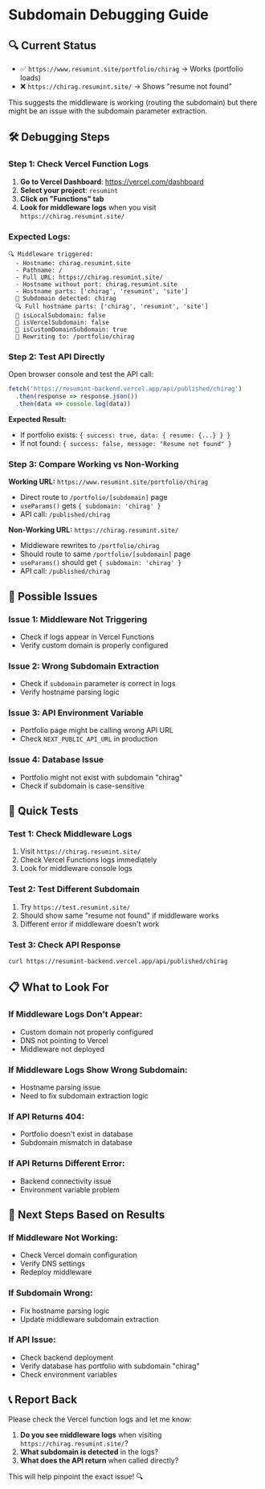 # Subdomain Debugging Guide

## 🔍 **Current Status**

- ✅ `https://www.resumint.site/portfolio/chirag` → Works (portfolio loads)
- ❌ `https://chirag.resumint.site/` → Shows "resume not found"

This suggests the middleware is working (routing the subdomain) but there might be an issue with the subdomain parameter extraction.

## 🛠️ **Debugging Steps**

### **Step 1: Check Vercel Function Logs**

1. **Go to Vercel Dashboard**: https://vercel.com/dashboard
2. **Select your project**: `resumint`
3. **Click on "Functions" tab**
4. **Look for middleware logs** when you visit `https://chirag.resumint.site/`

### **Expected Logs:**
```
🔍 Middleware triggered:
  - Hostname: chirag.resumint.site
  - Pathname: /
  - Full URL: https://chirag.resumint.site/
  - Hostname without port: chirag.resumint.site
  - Hostname parts: ['chirag', 'resumint', 'site']
  🎯 Subdomain detected: chirag
  🔍 Full hostname parts: ['chirag', 'resumint', 'site']
  📍 isLocalSubdomain: false
  📍 isVercelSubdomain: false
  📍 isCustomDomainSubdomain: true
  🔄 Rewriting to: /portfolio/chirag
```

### **Step 2: Test API Directly**

Open browser console and test the API call:

```javascript
fetch('https://resumint-backend.vercel.app/api/published/chirag')
  .then(response => response.json())
  .then(data => console.log(data))
```

**Expected Result:**
- If portfolio exists: `{ success: true, data: { resume: {...} } }`
- If not found: `{ success: false, message: "Resume not found" }`

### **Step 3: Compare Working vs Non-Working**

**Working URL:** `https://www.resumint.site/portfolio/chirag`
- Direct route to `/portfolio/[subdomain]` page
- `useParams()` gets `{ subdomain: 'chirag' }`
- API call: `/published/chirag`

**Non-Working URL:** `https://chirag.resumint.site/`
- Middleware rewrites to `/portfolio/chirag`
- Should route to same `/portfolio/[subdomain]` page
- `useParams()` should get `{ subdomain: 'chirag' }`
- API call: `/published/chirag`

## 🔧 **Possible Issues**

### **Issue 1: Middleware Not Triggering**
- Check if logs appear in Vercel Functions
- Verify custom domain is properly configured

### **Issue 2: Wrong Subdomain Extraction**
- Check if `subdomain` parameter is correct in logs
- Verify hostname parsing logic

### **Issue 3: API Environment Variable**
- Portfolio page might be calling wrong API URL
- Check `NEXT_PUBLIC_API_URL` in production

### **Issue 4: Database Issue**
- Portfolio might not exist with subdomain "chirag"
- Check if subdomain is case-sensitive

## 🧪 **Quick Tests**

### **Test 1: Check Middleware Logs**
1. Visit `https://chirag.resumint.site/`
2. Check Vercel Functions logs immediately
3. Look for middleware console logs

### **Test 2: Test Different Subdomain**
1. Try `https://test.resumint.site/`
2. Should show same "resume not found" if middleware works
3. Different error if middleware doesn't work

### **Test 3: Check API Response**
```bash
curl https://resumint-backend.vercel.app/api/published/chirag
```

## 📋 **What to Look For**

### **If Middleware Logs Don't Appear:**
- Custom domain not properly configured
- DNS not pointing to Vercel
- Middleware not deployed

### **If Middleware Logs Show Wrong Subdomain:**
- Hostname parsing issue
- Need to fix subdomain extraction logic

### **If API Returns 404:**
- Portfolio doesn't exist in database
- Subdomain mismatch in database

### **If API Returns Different Error:**
- Backend connectivity issue
- Environment variable problem

## 🎯 **Next Steps Based on Results**

### **If Middleware Not Working:**
- Check Vercel domain configuration
- Verify DNS settings
- Redeploy middleware

### **If Subdomain Wrong:**
- Fix hostname parsing logic
- Update middleware subdomain extraction

### **If API Issue:**
- Check backend deployment
- Verify database has portfolio with subdomain "chirag"
- Check environment variables

## 📞 **Report Back**

Please check the Vercel function logs and let me know:

1. **Do you see middleware logs** when visiting `https://chirag.resumint.site/`?
2. **What subdomain is detected** in the logs?
3. **What does the API return** when called directly?

This will help pinpoint the exact issue! 🔍

